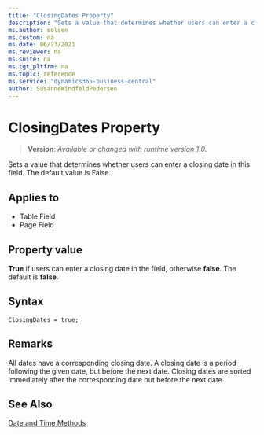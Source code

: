 ```yaml
---
title: "ClosingDates Property"
description: "Sets a value that determines whether users can enter a closing date in this field. The default value is False."
ms.author: solsen
ms.custom: na
ms.date: 06/23/2021
ms.reviewer: na
ms.suite: na
ms.tgt_pltfrm: na
ms.topic: reference
ms.service: "dynamics365-business-central"
author: SusanneWindfeldPedersen
---
```

[//]: # (START>DO_NOT_EDIT)
[//]: # (IMPORTANT:Do not edit any of the content between here and the END>DO_NOT_EDIT.)
[//]: # (Any modifications should be made in the .xml files in the ModernDev repo.)
# ClosingDates Property
> **Version**: _Available or changed with runtime version 1.0._

Sets a value that determines whether users can enter a closing date in this field. The default value is False.

## Applies to
-   Table Field
-   Page Field

[//]: # (IMPORTANT: END>DO_NOT_EDIT)

## Property value

**True** if users can enter a closing date in the field, otherwise **false**. The default is **false**.

## Syntax

```AL
ClosingDates = true;
```

## Remarks  

All dates have a corresponding closing date. A closing date is a period following the given date, but before the next date. Closing dates are sorted immediately after the corresponding date but before the next date.  
  
## See Also  

[Date and Time Methods](../methods-auto/library.md)